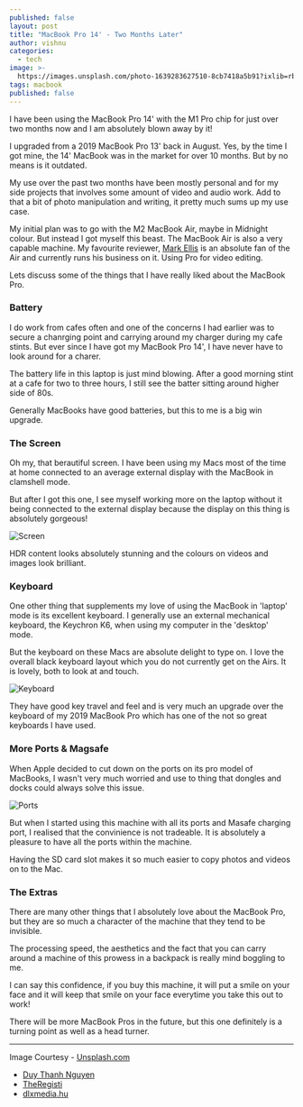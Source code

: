 ```yaml
---
published: false
layout: post
title: "MacBook Pro 14' - Two Months Later"
author: vishnu
categories:
  - tech
image: >-
  https://images.unsplash.com/photo-1639283627510-8cb7418a5b91?ixlib=rb-4.0.3&ixid=MnwxMjA3fDB8MHxwaG90by1wYWdlfHx8fGVufDB8fHx8&auto=format&fit=crop&w=1631&q=80
tags: macbook
published: false
---
```

I have been using the MacBook Pro 14' with the M1 Pro chip for just over two months now and I am absolutely blown away by it!

I upgraded from a 2019 MacBook Pro 13' back in August. Yes, by the time I got mine, the 14' MacBook was in the market for over 10 months. But by no means is it outdated.

My use over the past two months have been mostly personal and for my side projects that involves some amount of video and audio work. Add to that a bit of photo manipulation and writing, it pretty much sums up my use case.

My initial plan was to go with the M2 MacBook Air, maybe in Midnight colour. But instead I got myself this beast. The MacBook Air is also a very capable machine. My favourite reviewer, [Mark Ellis](https://www.youtube.com/c/MarkEllisReviews) is an absolute fan of the Air and currently runs his business on it. Using Pro for video editing. 

Lets discuss some of the things that I have really liked about the MacBook Pro.

### Battery
I do work from cafes often and one of the concerns I had earlier was to secure a chanrging point and carrying around my charger during my cafe stints. But ever since I have got my MacBook Pro 14', I have never have to look around for a charer.

The battery life in this laptop is just mind blowing. After a good morning stint at a cafe for two to three hours, I still see the batter sitting around higher side of 80s.

Generally MacBooks have good batteries, but this to me is a big win upgrade.

### The Screen
Oh my, that berautiful screen. I have been using my Macs most of the time at home connected to an average external display with the MacBook in clamshell mode.

But after I got this one, I see myself working more on the laptop without it being connected to the external display because the display on this thing is absolutely gorgeous!

![Screen](https://images.unsplash.com/photo-1639283758775-e7f0616aa156?ixlib=rb-4.0.3&ixid=MnwxMjA3fDB8MHxwaG90by1wYWdlfHx8fGVufDB8fHx8&auto=format&fit=crop&w=1631&q=80)

HDR content looks absolutely stunning and the colours on videos and images look brilliant. 

### Keyboard
One other thing that supplements my love of using the MacBook in 'laptop' mode is its excellent keyboard. I generally use an external mechanical keyboard, the Keychron K6, when using my computer in the 'desktop' mode. 

But the keyboard on these Macs are absolute delight to type on. I love the overall black keyboard layout which you do not currently get on the Airs. It is lovely, both to look at and touch.

![Keyboard](https://images.unsplash.com/photo-1651241680602-9187e2d31de8?ixlib=rb-4.0.3&ixid=MnwxMjA3fDB8MHxwaG90by1wYWdlfHx8fGVufDB8fHx8&auto=format&fit=crop&w=1470&q=80)

They have good key travel and feel and is very much an upgrade over the keyboard of my 2019 MacBook Pro which has one of the not so great keyboards I have used.

### More Ports & Magsafe
When Apple decided to cut down on the ports on its pro model of MacBooks, I wasn't very much worried and use to thing that dongles and docks could always solve this issue.

![Ports](https://images.unsplash.com/photo-1637607698813-cf818cce4d58?ixlib=rb-4.0.3&ixid=MnwxMjA3fDB8MHxwaG90by1wYWdlfHx8fGVufDB8fHx8&auto=format&fit=crop&w=1470&q=80)

But when I started using this machine with all its ports and Masafe charging port, I realised that the convinience is not tradeable. It is absolutely a pleasure to have all the ports within the machine.

Having the SD card slot makes it so much easier to copy photos and videos on to the Mac.

### The Extras
There are many other things that I absolutely love about the MacBook Pro, but they are so much a character of the machine that they tend to be invisible.

The processing speed, the aesthetics and the fact that you can carry around a machine of this prowess in a backpack is really mind boggling to me.

I can say this confidence, if you buy this machine, it will put a smile on your face and it will keep that smile on your face everytime you take this out to work!

There will be more MacBook Pros in the future, but this one definitely is a turning point as well as a head turner.

---

Image Courtesy - [Unsplash.com](https://unplash.com)
- [Duy Thanh Nguyen](https://unsplash.com/@duythanh)
- [TheRegisti](https://unsplash.com/@theregisti)
- [dlxmedia.hu](https://unsplash.com/@dlxmedia)
